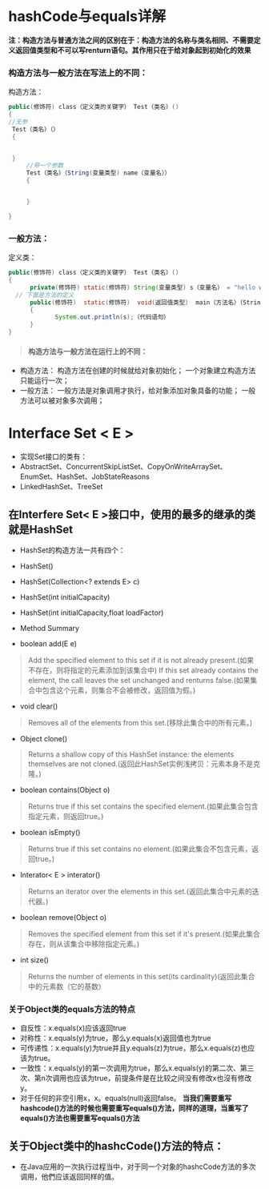# hashCode与equals详解

 ****注：构造方法与普通方法之间的区别在于：构造方法的名称与类名相同、不需要定义返回值类型和不可以写renturn语句。其作用只在于给对象起到初始化的效果****
 ### 构造方法与一般方法在写法上的不同：
 构造方法：
 ```java
 public(修饰符) class（定义类的关键字） Test（类名）()
 {
 //无参
  Test（类名）（）
  {  


  }
      //带一个参数
      Test（类名）（String(变量类型) name（变量名））
      {


      }

}
 ```
 ### 一般方法：
 定义类：
 ```java
 public(修饰符) class（定义类的关键字） Test（类名）()
 {
       private(修饰符) static(修饰符) String(变量类型) s（变量名） = "hello world";
   // 下面是方法的定义
       public(修饰符)  static(修饰符)  void(返回值类型)  main（方法名）（String[] args（参数）)
       {
              System.out.println(s);（代码语句）
       }
}
 ```
>#### 构造方法与一般方法在运行上的不同：
 * 构造方法：
 构造方法在创建的时候就给对象初始化；
 一个对象建立构造方法只能运行一次；
 * 一般方法：
 一般方法是对象调用才执行，给对象添加对象具备的功能；
 一般方法可以被对象多次调用；

# Interface Set < E >
* 实现Set接口的类有：
 * AbstractSet、ConcurrentSkipListSet、CopyOnWriteArraySet、EnumSet、HashSet、JobStateReasons
 * LinkedHashSet、TreeSet

## 在Interfere Set< E >接口中，使用的最多的继承的类就是HashSet
 * HashSet的构造方法一共有四个：
  * HashSet()
  * HashSet(Collection<? extends E> c)
  * HashSet(int initialCapacity)
  * HashSet(int initialCapacity,float loadFactor)


 * Method Summary
  * boolean add(E e)
   >Add the specified element to this set if it is not already present.(如果不存在，则将指定的元素添加到该集合中)
   >If this set already contains the element, the call leaves the set unchanged and renturns false.(如果集合中包含这个元素，则集合不会被修改，返回值为假。)

  * void clear()
   >Removes all of the elements from this set.(移除此集合中的所有元素。)

  * Object clone()
   >Returns a shallow copy of this HashSet instance: the elements themselves are not cloned.(返回此HashSet实例浅拷贝：元素本身不是克隆。)

  * boolean contains(Object o)
   >Returns true if this set contains the specified element.(如果此集合包含指定元素，则返回true。)

  * boolean isEmpty()
   >Returns true if this set contains no element.(如果此集合不包含元素，返回true。)

  * Interator< E > interator()
   >Returns an iterator over the elements in this set.(返回此集合中元素的迭代器。)

  * boolean remove(Object o)
   >Removes the specified element from this set if it's present.(如果此集合存在，则从该集合中移除指定元素。)

  * int size()
   >Returns the number of elements in this set(its cardinality)(返回此集合中的元素数（它的基数）

### 关于Object类的equals方法的特点
* 自反性：x.equals(x)应该返回true
* 对称性：x.equals(y)为true，那么y.equals(x)返回值也为true
* 可传递性：x.equals(y)为true并且y.equals(z)为true，那么x.equals(z)也应该为true。
* 一致性：x.equals(y)的第一次调用为true，那么x.equals(y)的第二次、第三次、第n次调用也应该为true，前提条件是在比较之间没有修改x也沒有修改y。
* 对于任何的非空引用x，x。equals(null)返回false。
**当我们需要重写hashcode()方法的时候也需要重写equals()方法，同样的道理，当重写了equals()方法也需要重写equals()方法**

## 关于Object类中的hashcCode()方法的特点：
* 在Java应用的一次执行过程当中，对于同一个对象的hashcCode方法的多次调用，他們应该返回同样的值。
